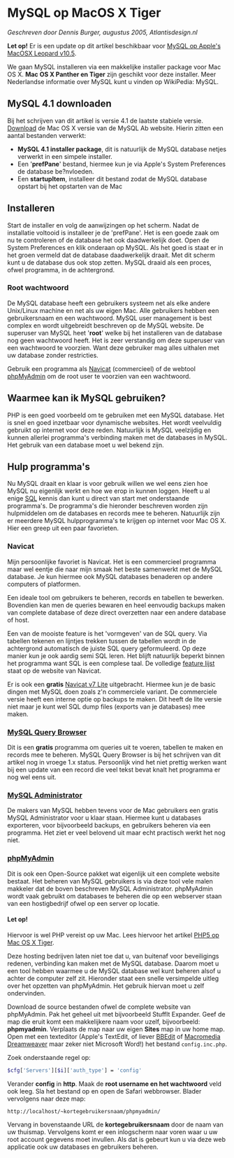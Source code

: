 # MySQL op MacOS X Tiger

*Geschreven door Dennis Burger, augustus 2005, Atlantisdesign.nl*

**Let op!** Er is een update op dit artikel beschikbaar voor [MySQL op Apple's MacOSX Leopard v10.5](http://www.atlantisdesign.nl/artikel/mysql-op-macosx-leopard).

We gaan MySQL installeren via een makkelijke installer package voor Mac OS X. **Mac OS X Panther en Tiger** zijn geschikt voor deze installer. Meer Nederlandse informatie over MySQL kunt u vinden op WikiPedia: MySQL.

## MySQL 4.1 downloaden

Bij het schrijven van dit artikel is versie 4.1 de laatste stabiele versie. [Download](http://dev.mysql.com/downloads/mysql/4.1.html#Mac_OS_X) de Mac OS X versie van de MySQL Ab website. Hierin zitten een aantal bestanden verwerkt:

* **MySQL 4.1 installer package**, dit is natuurlijk de MySQL database netjes verwerkt in een simpele installer.
* Een '**prefPane**' bestand, hiermee kun je via Apple's System Preferences de database be?nvloeden.
* Een **startupItem**, installeer dit bestand zodat de MySQL database opstart bij het opstarten van de Mac

## Installeren

Start de installer en volg de aanwijzingen op het scherm. Nadat de installatie voltooid is installeer je de 'prefPane'. Het is een goede zaak om nu te controleren of de database het ook daadwerkelijk doet. Open de System Preferences en klik onderaan op MySQL. Als het goed is staat er in het groen vermeld dat de database daadwerkelijk draait. Met dit scherm kunt u de database dus ook stop zetten. MySQL draaid als een proces, ofwel programma, in de achtergrond.

### Root wachtwoord

De MySQL database heeft een gebruikers systeem net als elke andere Unix/Linux machine en net als uw eigen Mac. Alle gebruikers hebben een gebruikersnaam en een wachtwoord. MySQL user management is best complex en wordt uitgebreidt beschreven op de MySQL website. De superuser van MySQL heet '**root**' welke bij het installeren van de database nog geen wachtwoord heeft. Het is zeer verstandig om deze superuser van een wachtwoord te voorzien. Want deze gebruiker mag alles uithalen met uw database zonder restricties.

Gebruik een programma als [Navicat](http://www.navicat.com/) (commercieel) of de webtool [phpMyAdmin](http://www.phpmyadmin.net/) om de root user te voorzien van een wachtwoord.

## Waarmee kan ik MySQL gebruiken?

PHP is een goed voorbeeld om te gebruiken met een MySQL database. Het is snel en goed inzetbaar voor dynamische websites. Het wordt veelvuldig gebruikt op internet voor deze reden. Natuurlijk is MySQL veelzijdig en kunnen allerlei programma's verbinding maken met de databases in MySQL. Het gebruik van een database moet u wel bekend zijn.

## Hulp programma's

Nu MySQL draait en klaar is voor gebruik willen we wel eens zien hoe MySQL nu eigenlijk werkt en hoe we erop in kunnen loggen. Heeft u al enige [SQL](http://nl.wikipedia.org/wiki/SQL) kennis dan kunt u direct van start met onderstaande programma's. De programma's die hieronder beschreven worden zijn hulpmiddelen om de databases en records mee te beheren. Natuurlijk zijn er meerdere MySQL hulpprogramma's te krijgen op internet voor Mac OS X. Hier een greep uit een paar favorieten.

### Navicat

Mijn persoonlijke favoriet is Navicat. Het is een commercieel programma maar wel eentje die naar mijn smaak het beste samenwerkt met de MySQL database. Je kun hiermee ook MySQL databases benaderen op andere computers of platformen.

Een ideale tool om gebruikers te beheren, records en tabellen te bewerken. Bovendien kan men de queries bewaren en heel eenvoudig backups maken van complete database of deze direct overzetten naar een andere database of host.

Een van de mooiste feature is het 'vormgeven' van de SQL query. Via tabellen tekenen en lijntjes trekken tussen de tabellen wordt in de achtergrond automatisch de juiste SQL query geformuleerd. Op deze manier kun je ook aardig semi SQL leren. Het blijft natuurlijk beperkt binnen het programma want SQL is een complese taal. De volledige [feature lijst](http://www.navicat.com/feature.html) staat op de website van Navicat.

Er is ook een **gratis** [Navicat v7 Lite](http://www.navicat.com/download.html) uitgebracht. Hiermee kun je de basic dingen met MySQL doen zoals z'n commerciele variant. De commerciele versie heeft een interne optie op backups te maken. Dit heeft de lite versie niet maar je kunt wel SQL dump files (exports van je databases) mee maken.

### [MySQL Query Browser](http://dev.mysql.com/downloads/query-browser/)

Dit is een **gratis** programma om queries uit te voeren, tabellen te maken en records mee te beheren. MySQL Query Browser is bij het schrijven van dit artikel nog in vroege 1.x status. Persoonlijk vind het niet prettig werken want bij een update van een record die veel tekst bevat knalt het programma er nog wel eens uit.

### [MySQL Administrator](http://dev.mysql.com/downloads/administrator/)
De makers van MySQL hebben tevens voor de Mac gebruikers een gratis MySQL Administrator voor u klaar staan. Hiermee kunt u databases exporteren, voor bijvoorbeeld backups, en gebruikers beheren via een programma. Het ziet er veel belovend uit maar echt practisch werkt het nog niet.

### [phpMyAdmin](http://www.phpmyadmin.net/)

Dit is ook een Open-Source pakket wat eigenlijk uit een complete website bestaat. Het beheren van MySQL gebruikers is via deze tool vele malen makkeler dat de boven beschreven MySQL Administrator. phpMyAdmin wordt vaak gebruikt om databases te beheren die op een webserver staan van een hostigbedrijf ofwel op een server op locatie.

#### Let op!

Hiervoor is wel PHP vereist op uw Mac. Lees hiervoor het artikel [PHP5 op Mac OS X Tiger](http://www.atlantisdesign.nl/artikel/php5-op-macosx-tiger).

Deze hosting bedrijven laten niet toe dat u, van buitenaf voor beveiligings redenen, verbinding kan maken met de MySQL database. Daarom moet u een tool hebben waarmee u de MySQL database wel kunt beheren alsof u achter de computer zelf zit. Hieronder staat een snelle versimpelde uitleg over het opzetten van phpMyAdmin. Het gebruik hiervan moet u zelf ondervinden.

Download de source bestanden ofwel de complete website van phpMyAdmin. Pak het geheel uit met bijvoorbeeld StuffIt Expander. Geef de map die eruit komt een makkelijkere naam voor uzelf, bijvoorbeeld: **phpmyadmin**. Verplaats de map naar uw eigen **Sites** map in uw home map. Open met een texteditor (Apple's TextEdit, of liever [BBEdit](http://www.barebones.com/products/bbedit/) of [Macromedia Dreamweaver](http://www.macromedia.com/software/dreamweaver/) maar zeker niet Microsoft Word!) het bestand `config.inc.php`.

Zoek onderstaande regel op:

```bash
$cfg['Servers'][$i]['auth_type'] = 'config'
```

Verander **config** in **http**. Maak de **root username en het wachtwoord** veld ook leeg. Sla het bestand op en open de Safari webbrowser. Blader vervolgens naar deze map:

	http://localhost/~kortegebruikersnaam/phpmyadmin/

Vervang in bovenstaande URL de **kortegebruikersnaam** door de naam van uw thuismap. Vervolgens komt er een inlogscherm naar voren waar u uw root account gegevens moet invullen. Als dat is gebeurt kun u via deze web applicatie ook uw databases en gebruikers beheren.